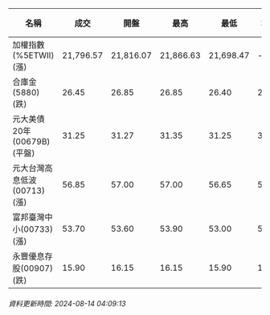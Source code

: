 | 名稱 | 成交 | 開盤 | 最高 | 最低 | 均價 | 成交金額(億) | 昨收 | 漲跌幅 | 漲跌 | 總量 | 昨量 | 振幅 |
| -------- | -------- | -------- | -------- |-------- | -------- | -------- |-------- |-------- |-------- | -------- | -------- |-------- |
|加權指數(%5ETWII) (漲)|21,796.57|21,816.07|21,866.63|21,698.47|-|3,433.82|21,773.26|0.11%|23.31|7,094,119|0|0.77%|
|合庫金(5880) (跌)|26.45|26.85|26.85|26.40|26.52|5.93|26.75|1.12%|0.30|22,370|13,868|1.68%|
|元大美債20年(00679B) (平盤)|31.25|31.27|31.35|31.25|31.29|32.46|31.25|0.00%|0.00|103,742|124,628|0.32%|
|元大台灣高息低波(00713) (漲)|56.85|57.00|57.00|56.65|56.79|3.08|56.75|0.18%|0.10|5,418|8,324|0.62%|
|富邦臺灣中小(00733) (漲)|53.70|53.60|53.90|53.00|53.56|0.602|53.40|0.56%|0.30|1,123|1,669|1.69%|
|永豐優息存股(00907) (跌)|15.90|16.15|16.15|15.90|15.96|1.64|16.10|1.24%|0.20|10,258|5,061|1.55%|
###### 資料更新時間: 2024-08-14 04:09:13